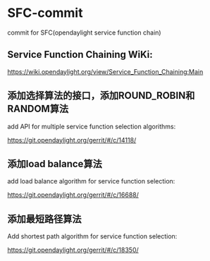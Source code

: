 # SFC-commit

commit for SFC(opendaylight service function chain)


## Service Function Chaining WiKi:

https://wiki.opendaylight.org/view/Service_Function_Chaining:Main


## 添加选择算法的接口，添加ROUND_ROBIN和RANDOM算法

add API for multiple service function selection algorithms:

https://git.opendaylight.org/gerrit/#/c/14118/


## 添加load balance算法

add load balance algorithm for service function selection:

https://git.opendaylight.org/gerrit/#/c/16688/


## 添加最短路径算法

Add shortest path algorithm for service function selection:

https://git.opendaylight.org/gerrit/#/c/18350/
